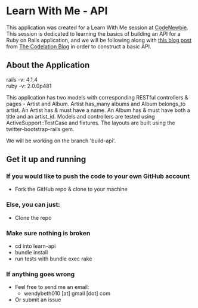 # Learn With Me - API

This application was created for a Learn With Me session at [CodeNewbie](http://www.codenewbie.org/). This session is dedicated to learning the basics of building an API for a Ruby on Rails application, and we will be following along with [this blog post](https://codelation.com/blog/rails-restful-api-just-add-water) from [The Codelation Blog](https://codelation.com/blog/) in order to construct a basic API.  

## About the Application  

rails  -v: 4.1.4  
ruby   -v: 2.0.0p481  

This application has two models with corresponding RESTful controllers & pages - Artist and Album. Artist has_many albums and Album belongs_to artist. An Artist has & must have a name. An Album has & must have both a title and an artist_id. Models and controllers are tested using ActiveSupport::TestCase and fixtures. The layouts are built using the twitter-bootstrap-rails gem.  

We will be working on the branch 'build-api'.  

## Get it up and running  

### If you would like to push the code to your own GitHub account

+ Fork the GitHub repo & clone to your machine  

### Else, you can just:  

+ Clone the repo  

### Make sure nothing is broken 

+ cd into learn-api
+ bundle install
+ run tests with bundle exec rake

### If anything goes wrong  

+ Feel free to send me an email:
	+ wendybeth010 [at] gmail [dot] com  
+ Or submit an issue